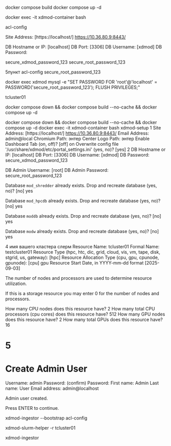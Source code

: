docker compose build
docker compose up -d

docker exec -it xdmod-container bash

acl-config


Site Address: [https://localhost/] https://10.36.80.9:8443/


DB Hostname or IP: [localhost] 
DB Port: [3306] 
DB Username: [xdmod] 
DB Password: 

secure_xdmod_password_123
secure_root_password_123

5пункт
acl-config
secure_root_password_123

docker exec xdmod mysql -e "SET PASSWORD FOR 'root'@'localhost' = PASSWORD('secure_root_password_123'); FLUSH PRIVILEGES;"

tcluster01


docker compose down && docker compose build --no-cache && docker compose up -d


docker compose down && docker compose build --no-cache && docker compose up -d
docker exec -it xdmod-container bash
xdmod-setup
1
Site Address: [https://localhost/] https://10.36.80.9:8443/
Email Address: admin@local
Chromium Path: энтер
Center Logo Path: энтер
Enable Dashboard Tab (on, off)? [off] on
Overwrite config file '/usr/share/xdmod/etc/portal_settings.ini' (yes, no)? [yes] 
2
DB Hostname or IP: [localhost] 
DB Port: [3306] 
DB Username: [xdmod] 
DB Password: secure_xdmod_password_123

DB Admin Username: [root] 
DB Admin Password: secure_root_password_123

Database `mod_shredder` already exists.
Drop and recreate database (yes, no)? [no] yes

Database `mod_hpcdb` already exists.
Drop and recreate database (yes, no)? [no] yes

Database `moddb` already exists.
Drop and recreate database (yes, no)? [no] yes

Database `modw` already exists.
Drop and recreate database (yes, no)? [no] yes

4
имя вашего кластера слерм
Resource Name: tcluster01 
Formal Name: testcluster01
Resource Type (hpc, htc, dic, grid, cloud, vis, vm, tape, disk, stgrid, us, gateway): [hpc] 
Resource Allocation Type (cpu, gpu, cpunode, gpunode): [cpu] gpu
Resource Start Date, in YYYY-mm-dd format [2025-09-03] 

The number of nodes and processors are used to determine resource
utilization.

If this is a storage resource you may enter 0 for the number of nodes
and processors.

How many CPU nodes does this resource have? 2
How many total CPU processors (cpu cores) does this resource have? 512
How many GPU nodes does this resource have? 2
How many total GPUs does this resource have? 16

5
========================================================================
Create Admin User
========================================================================

Username: admin
Password: 
(confirm) Password: 
First name: Admin
Last name: User
Email address: admin@localhost

Admin user created.

Press ENTER to continue. 

xdmod-ingestor --bootstrap
acl-config



xdmod-slurm-helper -r tcluster01

xdmod-ingestor
